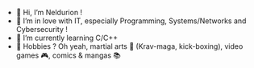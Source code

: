 - :wave: Hi, I’m Neldurion !
- :sparkling_heart: I’m in love with IT, especially Programming, Systems/Networks and Cybersecurity !
- :brain: I’m currently learning C/C++
- :speech_balloon: Hobbies ? Oh yeah, martial arts :martial_arts_uniform: (Krav-maga, kick-boxing), video games :video_game:, comics & mangas :books:
<!---
Neldurion/Neldurion is a ✨ special ✨ repository because its `README.md` (this file) appears on your GitHub profile.
You can click the Preview link to take a look at your changes.
--->
